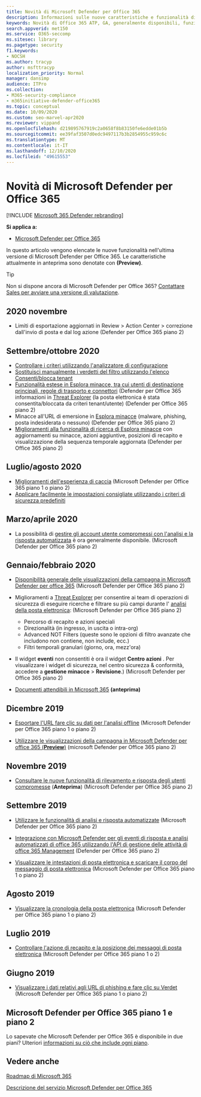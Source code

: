 ```yaml
---
title: Novità di Microsoft Defender per Office 365
description: Informazioni sulle nuove caratteristiche e funzionalità disponibili nella versione più recente di Microsoft Defender per Office 365.
keywords: Novità di Office 365 ATP, GA, generalmente disponibili, funzionalità, disponibili, nuovo
search.appverid: met150
ms.service: O365-seccomp
ms.sitesec: library
ms.pagetype: security
f1.keywords:
- NOCSH
ms.author: tracyp
author: msfttracyp
localization_priority: Normal
manager: dansimp
audience: ITPro
ms.collection:
- M365-security-compliance
- m365initiative-defender-office365
ms.topic: conceptual
ms.date: 10/09/2020
ms.custom: seo-marvel-apr2020
ms.reviewer: vippand
ms.openlocfilehash: d219895767919c2a0658f8b83150fe6edde01b5b
ms.sourcegitcommit: ee39faf3507d0edc9497117b3b2854955c959c6c
ms.translationtype: MT
ms.contentlocale: it-IT
ms.lasthandoff: 12/10/2020
ms.locfileid: "49615553"
---
```

# <a name="whats-new-in-microsoft-defender-for-office-365"></a>Novità di Microsoft Defender per Office 365

[!INCLUDE [Microsoft 365 Defender rebranding](../includes/microsoft-defender-for-office.md)]


**Si applica a:**

- [Microsoft Defender per Office 365](office-365-atp.md)

In questo articolo vengono elencate le nuove funzionalità nell'ultima versione di Microsoft Defender per Office 365. Le caratteristiche attualmente in anteprima sono denotate con **(Preview)**.

> [!TIP]
> Non si dispone ancora di Microsoft Defender per Office 365? [Contattare Sales per avviare una versione di valutazione](https://go.microsoft.com/fwlink/p/?LinkId=518644).

## <a name="november-2020"></a>2020 novembre

- Limiti di esportazione aggiornati in Review > Action Center > correzione dall'invio di posta e dal log azione (Defender per Office 365 piano 2)

## <a name="septemberoctober-2020"></a>Settembre/ottobre 2020

- [Controllare i criteri utilizzando l'analizzatore di configurazione](configuration-analyzer-for-security-policies.md)
- [Sostituisci manualmente i verdetti del filtro utilizzando l'elenco Consenti/blocca tenant](tenant-allow-block-list.md)
- [Funzionalità estese in Esplora minacce, tra cui utenti di destinazione principali, regole di trasporto e connettori](threat-explorer.md#new-features-in-threat-explorer-and-real-time-detections) (Defender per Office 365 informazioni in [Threat Explorer](threat-explorer.md) (la posta elettronica è stata consentita/bloccata da criteri tenant/utente) (Defender per Office 365 piano 2)
- Minacce all'URL di emersione in [Esplora minacce](threat-explorer.md#threats-in-urls) (malware, phishing, posta indesiderata o nessuno) (Defender per Office 365 piano 2)
- [Miglioramenti alla funzionalità di ricerca di Esplora minacce](threat-explorer.md#improvements-to-threat-hunting-experience-upcoming) con aggiornamenti su minacce, azioni aggiuntive, posizioni di recapito e visualizzazione della sequenza temporale aggiornata (Defender per Office 365 piano 2)

## <a name="julyaugust-2020"></a>Luglio/agosto 2020

- [Miglioramenti dell'esperienza di caccia](threat-explorer.md#experience-improvements-to-threat-explorer-and-real-time-detections) (Microsoft Defender per Office 365 piano 1 o piano 2)
- [Applicare facilmente le impostazioni consigliate utilizzando i criteri di sicurezza predefiniti](preset-security-policies.md)

## <a name="marchapril-2020"></a>Marzo/aprile 2020

- La possibilità di [gestire gli account utente compromessi con l'analisi e la risposta automatizzata](address-compromised-users-quickly.md) è ora generalmente disponibile. (Microsoft Defender per Office 365 piano 2)

## <a name="januaryfebruary-2020"></a>Gennaio/febbraio 2020

- [Disponibilità generale delle visualizzazioni della campagna in Microsoft Defender per office 365](campaigns.md) (Microsoft Defender per Office 365 piano 2)
- Miglioramenti a [Threat Explorer](threat-explorer.md) per consentire ai team di operazioni di sicurezza di eseguire ricerche e filtrare su più campi durante l' [analisi della posta elettronica](investigate-malicious-email-that-was-delivered.md): (Microsoft Defender per Office 365 piano 2)
  - Percorso di recapito e azioni speciali
  - Direzionalità (in ingresso, in uscita o intra-org)
  - Advanced NOT Filters (queste sono le opzioni di filtro avanzate che includono non contiene, non include, ecc.)
  - Filtri temporali granulari (giorno, ora, mezz'ora)

- Il widget **eventi** non consentiti è ora il widget **Centro azioni** . Per visualizzare i widget di sicurezza, nel centro sicurezza & conformità, accedere a **gestione minacce** \> **Revisione**.) (Microsoft Defender per Office 365 piano 2)

- [Documenti attendibili in Microsoft 365](safe-docs.md) **(anteprima)**

## <a name="december-2019"></a>Dicembre 2019

- [Esportare l'URL fare clic su dati per l'analisi offline](threat-explorer.md#new-features-in-threat-explorer-and-real-time-detections) (Microsoft Defender per Office 365 piano 1 o piano 2)

- [Utilizzare le visualizzazioni della campagna in Microsoft Defender per office 365 (**Preview**)](campaigns.md) (microsoft Defender per Office 365 piano 2)

## <a name="november-2019"></a>Novembre 2019

- [Consultare le nuove funzionalità di rilevamento e risposta degli utenti compromesse](address-compromised-users-quickly.md) (**Anteprima**) (Microsoft Defender per Office 365 piano 2)

## <a name="september-2019"></a>Settembre 2019

- [Utilizzare le funzionalità di analisi e risposta automatizzate](automated-investigation-response-office.md) (Microsoft Defender per Office 365 piano 2)

- [Integrazione con Microsoft Defender per gli eventi di risposta e analisi automatizzati di office 365 utilizzando l'API di gestione delle attività di office 365 Management](https://docs.microsoft.com/office/office-365-management-api/office-365-management-activity-api-schema#office-365-advanced-threat-protection-and-threat-investigation-and-response-schema) (Defender per Office 365 piano 2)

- [Visualizzare le intestazioni di posta elettronica e scaricare il corpo del messaggio di posta elettronica](investigate-malicious-email-that-was-delivered.md) (Microsoft Defender per Office 365 piano 1 o piano 2)

## <a name="august-2019"></a>Agosto 2019

- [Visualizzare la cronologia della posta elettronica](investigate-malicious-email-that-was-delivered.md#view-the-timeline-of-your-email) (Microsoft Defender per Office 365 piano 1 o piano 2)

## <a name="july-2019"></a>Luglio 2019

- [Controllare l'azione di recapito e la posizione dei messaggi di posta elettronica](investigate-malicious-email-that-was-delivered.md#check-the-delivery-action-and-location) (Microsoft Defender per Office 365 piano 1 o 2)

## <a name="june-2019"></a>Giugno 2019

- [Visualizzare i dati relativi agli URL di phishing e fare clic su Verdet](threat-explorer.md#view-data-about-phishing-urls-and-click-verdict) (Microsoft Defender per Office 365 piano 1 o piano 2)

## <a name="microsoft-defender-for-office-365-plan-1-and-plan-2"></a>Microsoft Defender per Office 365 piano 1 e piano 2

Lo sapevate che Microsoft Defender per Office 365 è disponibile in due piani? Ulteriori [informazioni su ciò che include ogni piano](office-365-atp.md#microsoft-defender-for-office-365-plan-1-and-plan-2).

## <a name="see-also"></a>Vedere anche

[Roadmap di Microsoft 365](https://www.microsoft.com/microsoft-365/roadmap)

[Descrizione del servizio Microsoft Defender per Office 365](https://docs.microsoft.com/office365/servicedescriptions/office-365-advanced-threat-protection-service-description)
